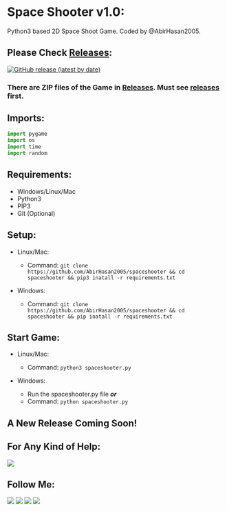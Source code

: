 # Space Shooter v1.0:
Python3 based 2D Space Shoot Game. Coded by @AbirHasan2005.

## Please Check [Releases](https://github.com/AbirHasan2005/spaceshooter/releases):
[![GitHub release (latest by date)](https://img.shields.io/github/v/release/AbirHasan2005/spaceshooter)](https://github.com/AbirHasan2005/spaceshooter/releases)

### There are ZIP files of the Game in [Releases](https://github.com/AbirHasan2005/spaceshooter/releases). Must see [releases](https://github.com/AbirHasan2005/spaceshooter/releases) first.

## Imports:
```python
import pygame
import os
import time
import random
```

## Requirements:
- Windows/Linux/Mac
- Python3 
- PIP3
- Git (Optional)

## Setup:
- Linux/Mac:
	- Command: `git clone https://github.com/AbirHasan2005/spaceshooter && cd spaceshooter && pip3 inatall -r requirements.txt`

- Windows:
	- Command: `git clone https://github.com/AbirHasan2005/spaceshooter && cd spaceshooter && pip inatall -r requirements.txt`

## Start Game:
- Linux/Mac:
	- Command: `python3 spaceshooter.py`

- Windows:
	- Run the spaceshooter.py file ***or***
	- Command: `python spaceshooter.py`

## A New Release Coming Soon!

## For Any Kind of Help:
<a href="https://t.me/linux_repo"><img src="https://img.shields.io/badge/Telegram-Join%20Telegram%20Group-blue.svg?logo=telegram"></a>

## Follow Me:
<a href="https://github.com/AbirHasan2005"><img src="https://img.shields.io/badge/GitHub-Follow%20on%20GitHub-inactive.svg?logo=github"></a>
<a href="https://twitter.com/AbirHasan2005"><img src="https://img.shields.io/badge/Twitter-Follow%20on%20Twitter-informational.svg?logo=twitter"></a>
<a href="https://facebook.com/AbirHasan2005"><img src="https://img.shields.io/badge/Facebook-Follow%20on%20Facebook-blue.svg?logo=facebook"></a>
<a href="https://instagram.com/AbirHasan2005"><img src="https://img.shields.io/badge/Instagram-Follow%20on%20Instagram-important.svg?logo=instagram"></a>
